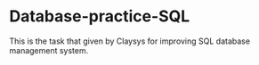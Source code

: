 # Database-practice-SQL
This is the task that given by Claysys for improving SQL database management system.
